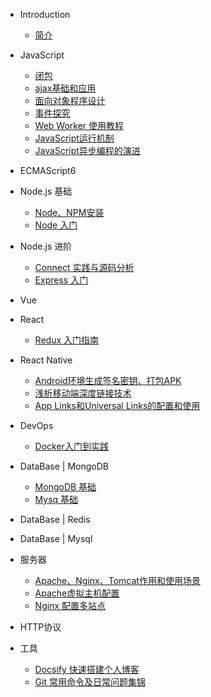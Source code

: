 * Introduction
    * [简介](README.md)

* JavaScript
    * [闭包](/javascript/closure.md)
    * [ajax基础和应用](/javascript/ajax.md)
    * [面向对象程序设计](/javascript/object.md)
    * [事件探究](/javascript/event.md)
    * [Web Worker 使用教程](/javascript/web-worker.md)
    * [JavaScript运行机制](/javascript/operation.md)
    * [JavaScript异步编程的演进](/javascript/async.md)
    
* ECMAScript6

* Node.js 基础
    * [Node、NPM安装](/node/install.md)
    * [Node 入门](/node/base.md)

* Node.js 进阶
    * [Connect 实践与源码分析](/node/connect.md)
    * [Express 入门](/node/express.md)

* Vue

* React
    * [Redux 入门指南](/react/redux.md)

* React Native
    * [Android环境生成签名密钥、打包APK](/react-native/sign-package.md)
    * [浅析移动端深度链接技术](/react-native/deep-links.md)
    * [App Links和Universal Links的配置和使用](/react-native/app&universal-links.md)

* DevOps
    - [Docker入门到实践](/docker/base.md)

* DataBase | MongoDB
    - [MongoDB 基础](/database/mongodb.md)
    - [Mysq 基础](/database/mysql.md)

* DataBase | Redis

* DataBase | Mysql

* 服务器
    - [Apache、Nginx、Tomcat作用和使用场景](/docker/base.md)
    - [Apache虚拟主机配置](/docker/base.md)
    - [Nginx 配置多站点](/server/muti-host.md)
    
* HTTP协议

* 工具
    - [Docsify 快速搭建个人博客](/tools/docsify.md)
    - [Git 常用命令及日常问题集锦](/tools/git.md)
    
